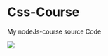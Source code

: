 # Css-Course
 My nodeJs-course source Code

<img src="https://cdn4.iconfinder.com/data/icons/social-media-logos-6/512/121-css3-512.png">

